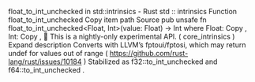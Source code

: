 float_to_int_unchecked in std::intrinsics - Rust
std
::
intrinsics
Function
float_to_int_unchecked
Copy item path
Source
pub unsafe fn float_to_int_unchecked<Float, Int>(value: Float) -> Int
where
    Float:
Copy
,
    Int:
Copy
,
🔬
This is a nightly-only experimental API. (
core_intrinsics
)
Expand description
Converts with LLVM’s fptoui/fptosi, which may return undef for values out of range
(
https://github.com/rust-lang/rust/issues/10184
)
Stabilized as
f32::to_int_unchecked
and
f64::to_int_unchecked
.